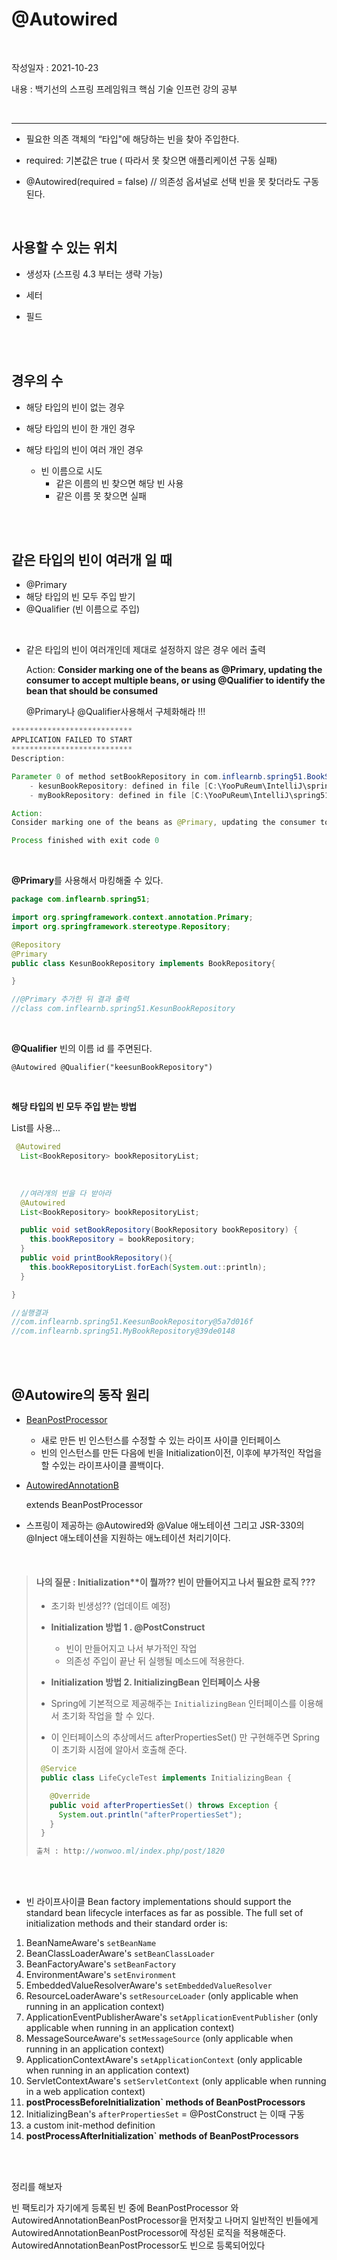 

# @Autowired 

<br>

작성일자 : 2021-10-23

내용 : 백기선의 스프링 프레임워크 핵심 기술 인프런 강의 공부

<br>

-----

- 필요한 의존 객체의 “타입"에 해당하는 빈을 찾아 주입한다. 

- required: 기본값은 true ( 따라서 못 찾으면 애플리케이션 구동 실패) 

- @Autowired(required = false)  // 의존성 옵셔널로 선택 빈을 못 찾더라도 구동 된다.

  <br>

## 사용할 수 있는 위치

  - 생성자 (스프링 4.3 부터는 생략 가능) 

  - 세터 

  - 필드 

    <br><br>

## 경우의 수

- 해당 타입의 빈이 없는 경우
- 해당 타입의 빈이 한 개인 경우 

- 해당 타입의 빈이 여러 개인 경우
  - 빈 이름으로 시도
    - 같은 이름의 빈 찾으면 해당 빈 사용
    - 같은 이름 못 찾으면 실패 

 <br><br>

## 같은 타입의 빈이 여러개 일 때

- @Primary
- 해당 타입의 빈 모두 주입 받기
- @Qualifier (빈 이름으로 주입) 

<br>

- 같은 타입의 빈이 여러개인데 제대로 설정하지 않은 경우 에러 출력

  Action:
  **Consider marking one of the beans as @Primary, updating the consumer to accept multiple beans, or using @Qualifier to identify the bean that should be consumed**

  @Primary나 @Qualifier사용해서 구체화해라 !!!

```java
***************************
APPLICATION FAILED TO START
***************************
Description:

Parameter 0 of method setBookRepository in com.inflearnb.spring51.BookService required a single bean, but 2 were found:
	- kesunBookRepository: defined in file [C:\YooPuReum\IntelliJ\spring51\spring51\target\classes\com\inflearnb\spring51\KesunBookRepository.class]
	- myBookRepository: defined in file [C:\YooPuReum\IntelliJ\spring51\spring51\target\classes\com\inflearnb\spring51\MyBookRepository.class]

Action:
Consider marking one of the beans as @Primary, updating the consumer to accept multiple beans, or using @Qualifier to identify the bean that should be consumed

Process finished with exit code 0
```

<br>

**@Primary**를 사용해서 마킹해줄 수 있다.

```java
package com.inflearnb.spring51;

import org.springframework.context.annotation.Primary;
import org.springframework.stereotype.Repository;

@Repository
@Primary
public class KesunBookRepository implements BookRepository{

}

//@Primary 추가한 뒤 결과 출력 
//class com.inflearnb.spring51.KesunBookRepository

```

<br>

**@Qualifier** 빈의 이름 id 를 주면된다.

```
@Autowired @Qualifier("keesunBookRepository")
```



<br>

**해당 타입의 빈 모두 주입 받는 방법**

List를 사용...

```java
 @Autowired
  List<BookRepository> bookRepositoryList;
```

<br>

```java
  //여러개의 빈을 다 받아라
  @Autowired
  List<BookRepository> bookRepositoryList;

  public void setBookRepository(BookRepository bookRepository) {
    this.bookRepository = bookRepository;
  }
  public void printBookRepository(){
    this.bookRepositoryList.forEach(System.out::println);
  }

}

//실행결과
//com.inflearnb.spring51.KeesunBookRepository@5a7d016f
//com.inflearnb.spring51.MyBookRepository@39de0148
```



<br><br>

## @Autowire의 동작 원리

- [BeanPostProcessor](https://docs.spring.io/spring-framework/docs/current/javadoc-api/org/springframework/beans/factory/config/BeanPostProcessor.html)


  - 새로 만든 빈 인스턴스를 수정할 수 있는 라이프 사이클 인터페이스
  - 빈의 인스턴스를 만든 다음에 빈을 Initialization이전, 이후에 부가적인 작업을 할 수있는 라이프사이클 콜백이다.

- [AutowiredAnnotationB](https://docs.spring.io/spring-framework/docs/current/javadoc-api/org/springframework/beans/factory/annotation/AutowiredAnnotationBeanPostProcessor.html)

  extends BeanPostProcessor

- 스프링이 제공하는 @Autowired와 @Value 애노테이션 그리고 JSR-330의 @Inject 애노테이션을 지원하는 애노테이션 처리기이다.

<br>

>  #### 나의 질문 :  Initialization**이 뭘까?? 빈이 만들어지고 나서 필요한 로직 ???
>
>  - 초기화 빈생성?? (업데이트 예정)
>
>  - **Initialization 방법 1 . @PostConstruct**
>    - 빈이 만들어지고 나서 부가적인 작업
>    - 의존성 주입이 끝난 뒤 실행될 메소드에 적용한다.
>  - **Initialization 방법 2. InitializingBean 인터페이스 사용**
>  - Spring에 기본적으로 제공해주는 `InitializingBean` 인터페이스를 이용해서 초기화 작업을 할 수 있다.
>
>  - 이 인터페이스의 추상메서드 afterPropertiesSet() 만 구현해주면 Spring이 초기화 시점에 알아서 호출해 준다.
>
>
>  ```java
>   @Service
>   public class LifeCycleTest implements InitializingBean {
>  
>     @Override
>     public void afterPropertiesSet() throws Exception {
>       System.out.println("afterPropertiesSet");
>     }
>   }
>  
>  출처 : http://wonwoo.ml/index.php/post/1820
>  ```

<br><br>

- 빈 라이프사이클
  Bean factory implementations should support the standard bean lifecycle interfaces as far as possible. The full set of initialization methods and their standard order is:

1. BeanNameAware's `setBeanName`
2. BeanClassLoaderAware's `setBeanClassLoader`
3. BeanFactoryAware's `setBeanFactory`
4. EnvironmentAware's `setEnvironment`
5. EmbeddedValueResolverAware's `setEmbeddedValueResolver`
6. ResourceLoaderAware's `setResourceLoader` (only applicable when running in an application context)
7. ApplicationEventPublisherAware's `setApplicationEventPublisher` (only applicable when running in an application context)
8. MessageSourceAware's `setMessageSource` (only applicable when running in an application context)
9. ApplicationContextAware's `setApplicationContext` (only applicable when running in an application context)
10. ServletContextAware's `setServletContext` (only applicable when running in a web application context)
11. **postProcessBeforeInitialization` methods of BeanPostProcessors**
12. InitializingBean's `afterPropertiesSet`  = @PostConstruct 는 이때 구동
13. a custom init-method definition
14. **postProcessAfterInitialization` methods of BeanPostProcessors**

<br><br>

정리를 해보자

빈 팩토리가 자기에게 등록된 빈 중에 BeanPostProcessor 와 AutowiredAnnotationBeanPostProcessor을 먼저찾고 나머지 일반적인 빈들에게 AutowiredAnnotationBeanPostProcessor에 작성된 로직을 적용해준다. AutowiredAnnotationBeanPostProcessor도 빈으로 등록되어있다
